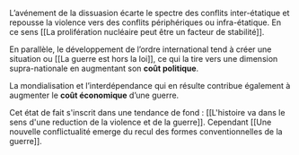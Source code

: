 L’avénement de la dissuasion écarte le spectre des conflits inter-étatique et repousse la violence vers des conflits périphériques ou infra-étatique. En ce sens [[La prolifération nucléaire peut être un facteur de stabilité]].

En parallèle, le développement de l’ordre international tend à créer une situation ou [[La guerre est hors la loi]], ce qui la tire vers une dimension supra-nationale en augmentant son **coût politique**.

La mondialisation et l’interdépendance qui en résulte contribue également à augmenter le **coût économique** d’une guerre.

Cet état de fait s'inscrit dans une tendance de fond : [[L'histoire va dans le sens d'une reduction de la violence et de la guerre]]. Cependant [[Une nouvelle conflictualité emerge du recul des formes conventionnelles de la guerre]].

